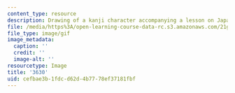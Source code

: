 ```yaml
---
content_type: resource
description: Drawing of a kanji character accompanying a lesson on Japanese.
file: /media/https%3A/open-learning-course-data-rc.s3.amazonaws.com/21g-504-japanese-iv-spring-2009/cefbae3b1fdcd62d4b7778ef37181fbf_3630.gif
file_type: image/gif
image_metadata:
  caption: ''
  credit: ''
  image-alt: ''
resourcetype: Image
title: '3630'
uid: cefbae3b-1fdc-d62d-4b77-78ef37181fbf
---
```

